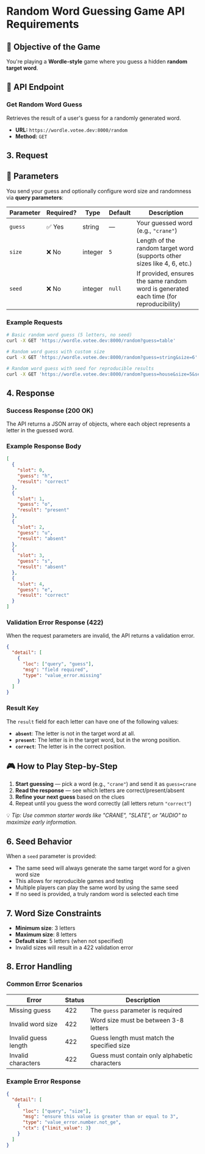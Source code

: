# Random Word Guessing Game API Requirements

## 🎯 Objective of the Game

You're playing a **Wordle-style** game where you guess a hidden **random target word**. 
## 📡 API Endpoint

### Get Random Word Guess

Retrieves the result of a user's guess for a randomly generated word.

- **URL:** `https://wordle.votee.dev:8000/random`
- **Method:** `GET`

## 3. Request

## 🔧 Parameters

You send your guess and optionally configure word size and randomness via **query parameters**:

| Parameter | Required? | Type    | Default | Description |
|----------|-----------|---------|---------|-------------|
| `guess`  | ✅ Yes     | string  | —       | Your guessed word (e.g., `"crane"`) |
| `size`   | ❌ No      | integer | `5`     | Length of the random target word (supports other sizes like 4, 6, etc.) |
| `seed`   | ❌ No      | integer | `null`  | If provided, ensures the same random word is generated each time (for reproducibility) |

### Example Requests

```bash
# Basic random word guess (5 letters, no seed)
curl -X GET 'https://wordle.votee.dev:8000/random?guess=table'

# Random word guess with custom size
curl -X GET 'https://wordle.votee.dev:8000/random?guess=string&size=6'

# Random word guess with seed for reproducible results
curl -X GET 'https://wordle.votee.dev:8000/random?guess=house&size=5&seed=12345'
```

## 4. Response

### Success Response (200 OK)

The API returns a JSON array of objects, where each object represents a letter in the guessed word.

### Example Response Body

```json
[
  {
    "slot": 0,
    "guess": "h",
    "result": "correct"
  },
  {
    "slot": 1,
    "guess": "o",
    "result": "present"
  },
  {
    "slot": 2,
    "guess": "u",
    "result": "absent"
  },
  {
    "slot": 3,
    "guess": "s",
    "result": "absent"
  },
  {
    "slot": 4,
    "guess": "e",
    "result": "correct"
  }
]
```

### Validation Error Response (422)

When the request parameters are invalid, the API returns a validation error.

```json
{
  "detail": [
    {
      "loc": ["query", "guess"],
      "msg": "field required",
      "type": "value_error.missing"
    }
  ]
}
```

### Result Key

The `result` field for each letter can have one of the following values:

- **`absent`**: The letter is not in the target word at all.
- **`present`**: The letter is in the target word, but in the wrong position.
- **`correct`**: The letter is in the correct position.

## 🎮 How to Play Step-by-Step

1. **Start guessing** — pick a word (e.g., `"crane"`) and send it as `guess=crane`
2. **Read the response** — see which letters are correct/present/absent
3. **Refine your next guess** based on the clues
4. Repeat until you guess the word correctly (all letters return `"correct"`)

💡 *Tip: Use common starter words like "CRANE", "SLATE", or "AUDIO" to maximize early information.*

## 6. Seed Behavior

When a `seed` parameter is provided:

- The same seed will always generate the same target word for a given word size
- This allows for reproducible games and testing
- Multiple players can play the same word by using the same seed
- If no seed is provided, a truly random word is selected each time

## 7. Word Size Constraints

- **Minimum size**: 3 letters
- **Maximum size**: 8 letters
- **Default size**: 5 letters (when not specified)
- Invalid sizes will result in a 422 validation error

## 8. Error Handling

### Common Error Scenarios

| Error | Status | Description |
|-------|--------|-------------|
| Missing guess | 422 | The `guess` parameter is required |
| Invalid word size | 422 | Word size must be between 3-8 letters |
| Invalid guess length | 422 | Guess length must match the specified size |
| Invalid characters | 422 | Guess must contain only alphabetic characters |

### Example Error Response

```json
{
  "detail": [
    {
      "loc": ["query", "size"],
      "msg": "ensure this value is greater than or equal to 3",
      "type": "value_error.number.not_ge",
      "ctx": {"limit_value": 3}
    }
  ]
}
```

